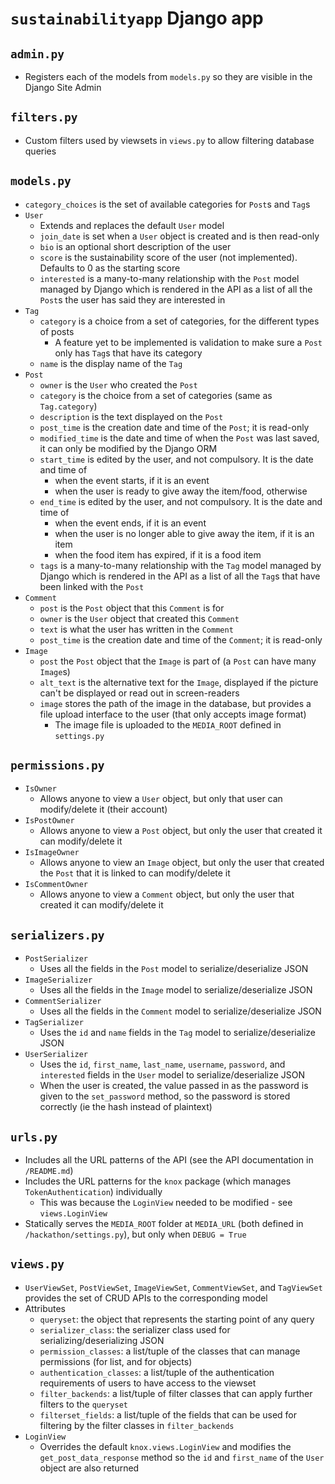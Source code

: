 # `sustainabilityapp` Django app
## `admin.py`
- Registers each of the models from `models.py` so they are visible in the Django Site Admin

## `filters.py`
- Custom filters used by viewsets in `views.py` to allow filtering database queries

## `models.py`
- `category_choices` is the set of available categories for `Post`s and `Tag`s
- `User`
  - Extends and replaces the default `User` model
  - `join_date` is set when a `User` object is created and is then read-only
  - `bio` is an optional short description of the user
  - `score` is the sustainability score of the user (not implemented). Defaults to 0 as the starting score
  - `interested` is a many-to-many relationship with the `Post` model managed by Django which is rendered in the API as a list of all the `Post`s the user has said they are interested in
- `Tag`
  - `category` is a choice from a set of categories, for the different types of posts
    - A feature yet to be implemented is validation to make sure a `Post` only has `Tag`s that have its category
  - `name` is the display name of the `Tag`
- `Post`
  - `owner` is the `User` who created the `Post`
  - `category` is the choice from a set of categories (same as `Tag.category`)
  - `description` is the text displayed on the `Post`
  - `post_time` is the creation date and time of the `Post`; it is read-only
  - `modified_time` is the date and time of when the `Post` was last saved, it can only be modified by the Django ORM
  - `start_time` is edited by the user, and not compulsory. It is the date and time of
    - when the event starts, if it is an event
    - when the user is ready to give away the item/food, otherwise  
  - `end_time` is edited by the user, and not compulsory. It is the date and time of
    - when the event ends, if it is an event
    - when the user is no longer able to give away the item, if it is an item
    - when the food item has expired, if it is a food item
  - `tags` is a many-to-many relationship with the `Tag` model managed by Django which is rendered in the API as a list of all the `Tag`s that have been linked with the `Post`
- `Comment`
  - `post` is the `Post` object that this `Comment` is for
  - `owner` is the `User` object that created this `Comment`
  - `text` is what the user has written in the `Comment`
  - `post_time` is the creation date and time of the `Comment`; it is read-only
- `Image`
  - `post` the `Post` object that the `Image` is part of (a `Post` can have many `Image`s)
  - `alt_text` is the alternative text for the `Image`, displayed if the picture can't be displayed or read out in screen-readers
  - `image` stores the path of the image in the database, but provides a file upload interface to the user (that only accepts image format)
    - The image file is uploaded to the `MEDIA_ROOT` defined in `settings.py`

## `permissions.py`
- `IsOwner`
  - Allows anyone to view a `User` object, but only that user can modify/delete it (their account)
- `IsPostOwner`
  - Allows anyone to view a `Post` object, but only the user that created it can modify/delete it
- `IsImageOwner`
  - Allows anyone to view an `Image` object, but only the user that created the `Post` that it is linked to can modify/delete it
- `IsCommentOwner`
  - Allows anyone to view a `Comment` object, but only the user that created it can modify/delete it

## `serializers.py`
- `PostSerializer`
  - Uses all the fields in the `Post` model to serialize/deserialize JSON
- `ImageSerializer`
  - Uses all the fields in the `Image` model to serialize/deserialize JSON
- `CommentSerializer`
  - Uses all the fields in the `Comment` model to serialize/deserialize JSON
- `TagSerializer`
  - Uses the `id` and `name` fields in the `Tag` model to serialize/deserialize JSON
- `UserSerializer`
  - Uses the `id`, `first_name`, `last_name`, `username`, `password`, and `interested` fields in the `User` model to serialize/deserialize JSON
  - When the user is created, the value passed in as the password is given to the `set_password` method, so the password is stored correctly (ie the hash instead of plaintext)

## `urls.py`
- Includes all the URL patterns of the API (see the API documentation in `/README.md`)
- Includes the URL patterns for the `knox` package (which manages `TokenAuthentication`) individually
  - This was because the `LoginView` needed to be modified - see `views.LoginView`
- Statically serves the `MEDIA_ROOT` folder at `MEDIA_URL` (both defined in `/hackathon/settings.py`), but only when `DEBUG = True`

## `views.py`
- `UserViewSet`, `PostViewSet`, `ImageViewSet`, `CommentViewSet`, and `TagViewSet` provides the set of CRUD APIs to the corresponding model
- Attributes
  - `queryset`: the object that represents the starting point of any query
  - `serializer_class`: the serializer class used for serializing/deserializing JSON
  - `permission_classes`: a list/tuple of the classes that can manage permissions (for list, and for objects)
  - `authentication_classes`: a list/tuple of the authentication requirements of users to have access to the viewset
  - `filter_backends`: a list/tuple of filter classes that can apply further filters to the `queryset`
  - `filterset_fields`: a list/tuple of the fields that can be used for filtering by the filter classes in `filter_backends`
- `LoginView`
  - Overrides the default `knox.views.LoginView` and modifies the `get_post_data_response` method so the `id` and `first_name` of the `User` object are also returned
